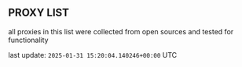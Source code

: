 ## PROXY LIST

all proxies in this list were collected from open sources and tested for functionality

last update: `2025-01-31 15:20:04.140246+00:00` UTC